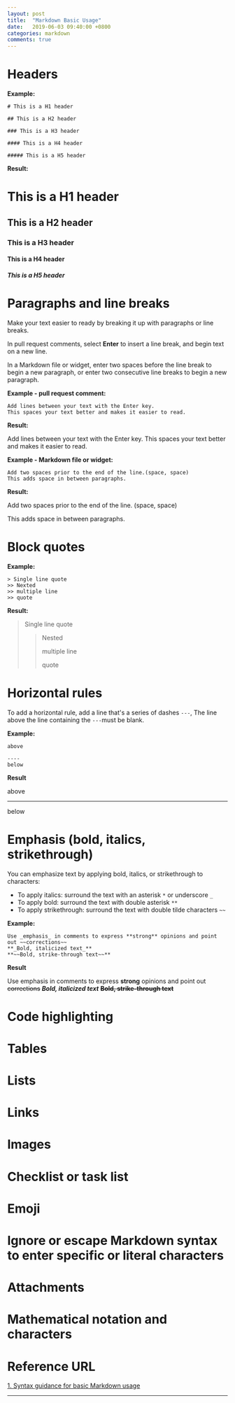 ```yaml
---
layout: post
title:  "Markdown Basic Usage"
date:   2019-06-03 09:40:00 +0800
categories: markdown
comments: true
---
```


# Headers

**Example:** 

```
# This is a H1 header

## This is a H2 header

### This is a H3 header

#### This is a H4 header

##### This is a H5 header
```

**Result:**

# This is a H1 header

## This is a H2 header

### This is a H3 header

#### This is a H4 header

##### This is a H5 header

# Paragraphs and line breaks

Make your text easier to ready by breaking it up with paragraphs or line breaks.

In pull request comments, select **Enter** to insert a line break, and begin text on a new line.

In a Markdown file or widget, enter two spaces before the line break to begin a new paragraph, or enter two consecutive line breaks to begin a new paragraph.

**Example - pull request comment:**

```
Add lines between your text with the Enter key.
This spaces your text better and makes it easier to read.
```

**Result:**

Add lines between your text with the Enter key. This spaces your text better and makes it easier to read.

**Example - Markdown file or widget:**

```
Add two spaces prior to the end of the line.(space, space)  
This adds space in between paragraphs.
```

**Result:**

Add two spaces prior to the end of the line. (space, space)  

This adds space in between paragraphs.

# Block quotes

**Example:**

```
> Single line quote
>> Nexted
>> multiple line
>> quote
```

**Result:**

> Single line quote
>
> > Nested
> >
> > multiple line
> >
> > quote

# Horizontal rules

To add a horizontal rule, add a line that's a series of dashes `---`, The line above the line containing the `---`must be blank.

**Example:**

```
above

----
below
```

**Result**

above

---

below

# Emphasis (bold, italics, strikethrough)

You can emphasize text by applying bold, italics, or strikethrough to characters:

- To apply italics: surround the text with an asterisk `*` or underscore `_`
- To apply bold: surround the text with double asterisk `**` 
- To apply strikethrough: surround the text with double tilde characters `~~` 

**Example:**

```
Use _emphasis_ in comments to express **strong** opinions and point out ~~corrections~~
**_Bold, italicized text_**
**~~Bold, strike-through text~~**
```

**Result**

Use emphasis in comments to express **strong** opinions and point out ~~corrections~~  **_Bold, italicized text_** **~~Bold, strike-through text~~**  

# Code highlighting #



# Tables



# Lists



# Links



# Images



# Checklist or task list



# Emoji



# Ignore or escape Markdown syntax to enter specific or literal characters



# Attachments



# Mathematical notation and characters





# Reference URL

[1. Syntax guidance for basic Markdown usage](https://docs.microsoft.com/en-us/azure/devops/project/wiki/markdown-guidance?view=azure-devops)



---

[jekyll-docs]: https://jekyllrb.com/docs/home
[jekyll-gh]:   https://github.com/jekyll/jekyll
[jekyll-talk]: https://talk.jekyllrb.com/
